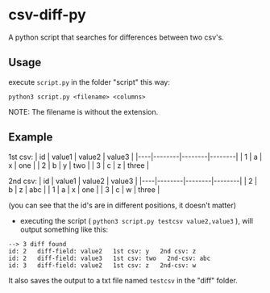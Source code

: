 # csv-diff-py

A python script that searches for differences between two csv's.

## Usage

execute `script.py` in the folder "script" this way:

`python3 script.py <filename> <columns>`

NOTE: The filename is without the extension.

## Example

1st csv:
| id | value1 | value2 | value3 |
|----|--------|--------|--------|
| 1  | a      | x      | one    |
| 2  | b      | y      | two    |
| 3  | c      | z      | three  |

2nd csv:
| id | value1 | value2 | value3 |
|----|--------|--------|--------|
| 2  | b      | z      | abc    |
| 1  | a      | x      | one    |
| 3  | c      | w      | three  |

(you can see that the id's are in different positions, it doesn't matter)

- executing the script ( `python3 script.py testcsv value2,value3` ), will output something like this:

```
--> 3 diff found
id: 2   diff-field: value2   1st csv: y   2nd csv: z 
id: 2   diff-field: value3   1st csv: two   2nd-csv: abc 
id: 3   diff-field: value2   1st csv: z   2nd-csv: w 
```

It also saves the output to a txt file named `testcsv` in the "diff" folder.

